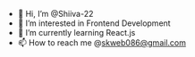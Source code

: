 - 👋 Hi, I’m @Shiiva-22
- 👀 I’m interested in Frontend Development
- 🌱 I’m currently learning React.js
- 📫 How to reach me @skweb086@gmail.com

<!---
Shiiva-22/Shiiva-22 is a ✨ special ✨ repository because its `README.md` (this file) appears on your GitHub profile.
You can click the Preview link to take a look at your changes.
--->
